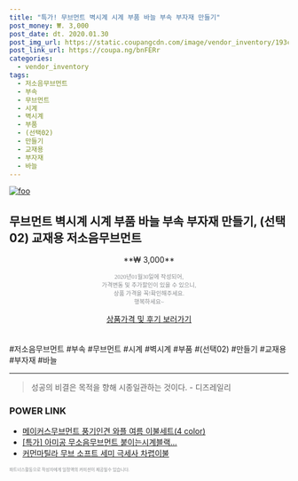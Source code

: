 ```yaml
--- 
title: "특가! 무브먼트 벽시계 시계 부품 바늘 부속 부자재 만들기" 
post_money: ₩. 3,000 
post_date: dt. 2020.01.30 
post_img_url: https://static.coupangcdn.com/image/vendor_inventory/193c/f5032fd6e7edb06ec70fb2aece11bed6708e53d8b3e5594a8bc78bc56647.jpg 
post_link_url: https://coupa.ng/bnFERr 
categories: 
  - vendor_inventory 
tags: 
  - 저소음무브먼트 
  - 부속 
  - 무브먼트 
  - 시계 
  - 벽시계 
  - 부품 
  - (선택02) 
  - 만들기 
  - 교재용 
  - 부자재 
  - 바늘 
--- 
```

[![foo](https://static.coupangcdn.com/image/vendor_inventory/193c/f5032fd6e7edb06ec70fb2aece11bed6708e53d8b3e5594a8bc78bc56647.jpg)](https://coupa.ng/bnFERr) 

## 무브먼트 벽시계 시계 부품 바늘 부속 부자재 만들기, (선택02) 교재용 저소음무브먼트 
<p style="text-align: center;">**₩ 3,000**</p> 
<p style="text-align: center;"><span style="color: #898c8f; font-family: Georgia,Times,serif; font-size: 0.75em;">2020년01월30일에 작성되어, <br>가격변동 및 추가할인이 있을 수 있으니,<br> 상품 가격을 꼭!확인해주세요.<br>행복하세요~</span> 
</p>	 
<div markdown="0" style="text-align: center;"><a href="https://coupa.ng/bnFERr" class="btn btn--success">상품가격 및 후기 보러가기</a></div> 
<br><br> 
  #저소음무브먼트 #부속 #무브먼트 #시계 #벽시계 #부품 #(선택02) #만들기 #교재용 #부자재 #바늘 
<hr> 

> 성공의 비결은 목적을 향해 시종일관하는 것이다. - 디즈레일리 


### POWER LINK

* <a href="https://blog.naver.com/fasyy4321/221790828774" target="_blank">메이커스무브먼트 풍기인견 와플 여름 이불세트(4 color)</a>
* <a href="https://blog.naver.com/sakai111/221790068465" target="_blank">[특가] 아미공 무소음무브먼트 붙이는시계블랙...</a>
* <a href="https://blog.naver.com/sakai111/221781247405" target="_blank">커먼마틸라 무브 소프트 세미 극세사 차렵이불</a>

<span style="color: #898c8f; font-family: Georgia,Times,serif; font-size: 0.55em;">파트너스활동으로 작성자에게 일정액의 커미션이 제공될수 있습니다.</span> 
